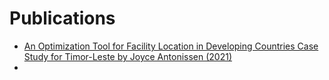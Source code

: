 
# Publications
- [An Optimization Tool for Facility Location in Developing Countries Case Study for Timor-Leste by Joyce Antonissen (2021)](https://github.com/Analytics-for-a-Better-World/GPBP_Analytics_Tools/blob/main/Publications/Joyce_Optimisation_Model.pdf)
- 
